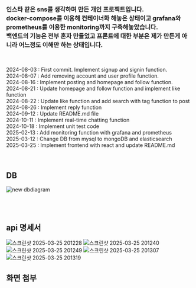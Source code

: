 <h3>
인스타 같은 sns를 생각하며 만든 개인 프로젝트입니다.</br>
docker-compose를 이용해 컨테이너화 해놓은 상태이고 grafana와 prometheus를 이용한 monitoring까지
구축해놓았습니다.<br>
백엔드의 기능은 전부 혼자 만들었고 프론트에 대한 부분은 제가 만든게 아니라 어느정도 이해만 하는 상태입니다.
</br>
</h3>

</br>

2024-08-03 : First commit. Implement signup and signin function.</br>
2024-08-07 : Add removing account and user profile function.</br>
2024-08-16 : Implement posting and homepage and follow function.</br>
2024-08-21 : Update homepage and follow function and implement like function</br>
2024-08-22 : Update like function and add search with tag function to post</br>
2024-08-26 : Implement reply function</br>
2024-09-12 : Update README.md file</br>
2024-10-11 : Implement real-time chatting function</br>
2024-10-18 : Implement unit test code</br>
2025-02-13 : Add monitoring function with grafana and prometheus</br>
2025-03-12 : Change DB from mysql to mongoDB and elasticsearch</br>
2025-03-25 : Implement frontend with react and update README.md</br>

</br>

<h2>DB</h2>

![new dbdiagram](https://github.com/user-attachments/assets/7af48dc2-2afc-4483-ac16-190b46e4c9e7)

</br>
</br>

<h2>api 명세서</h2>

![스크린샷 2025-03-25 201228](https://github.com/user-attachments/assets/4d910a59-7cca-4297-8ddf-edfa4fb7e3c9)
![스크린샷 2025-03-25 201240](https://github.com/user-attachments/assets/1c365428-33c1-417e-b4f8-8c49d416e4a3)
![스크린샷 2025-03-25 201249](https://github.com/user-attachments/assets/19d197f5-88bc-4aa4-aefb-f7e68a2ad504)
![스크린샷 2025-03-25 201307](https://github.com/user-attachments/assets/fe4bf495-90ac-4df7-bb68-b05efb401090)
![스크린샷 2025-03-25 201319](https://github.com/user-attachments/assets/a787385d-d672-4591-899a-b039e8da1279)

<h2>화면 첨부</h2>




